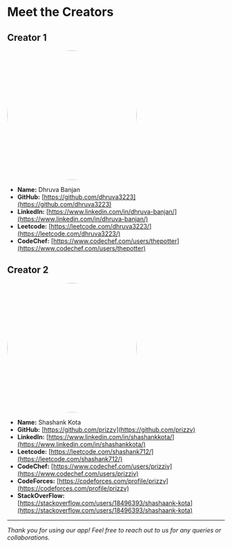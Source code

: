# Meet the Creators  

## Creator 1  
<img src="https://github.com/resolves-tech/creator_photos/assets/150622224/fd7e5120-7e05-44be-b320-d4a803bde052" width="300" style="border-radius: 50%;">  

- **Name:** Dhruva Banjan  
- **GitHub:** [https://github.com/dhruva3223](https://github.com/dhruva3223)  
- **LinkedIn:** [https://www.linkedin.com/in/dhruva-banjan/](https://www.linkedin.com/in/dhruva-banjan/)
- **Leetcode:** [https://leetcode.com/dhruva3223/](https://leetcode.com/dhruva3223/)
- **CodeChef:** [https://www.codechef.com/users/thepotter](https://www.codechef.com/users/thepotter)

## Creator 2  
<img src="https://github.com/resolves-tech/creator_photos/assets/150622224/bc6b7a63-18e1-406a-a864-df1d792be6cf)" width="300" style="border-radius: 50%;">  


- **Name:** Shashank Kota  
- **GitHub:** [https://github.com/prizzv](https://github.com/prizzv)  
- **LinkedIn:** [https://www.linkedin.com/in/shashankkota/](https://www.linkedin.com/in/shashankkota/)
- **Leetcode:** [https://leetcode.com/shashank712/](https://leetcode.com/shashank712/)
- **CodeChef:** [https://www.codechef.com/users/prizziv](https://www.codechef.com/users/prizziv)
- **CodeForces:** [https://codeforces.com/profile/prizzv](https://codeforces.com/profile/prizzv)
- **StackOverFlow:** [https://stackoverflow.com/users/18496393/shashaank-kota](https://stackoverflow.com/users/18496393/shashaank-kota)

---
*Thank you for using our app! Feel free to reach out to us for any queries or collaborations.*  
